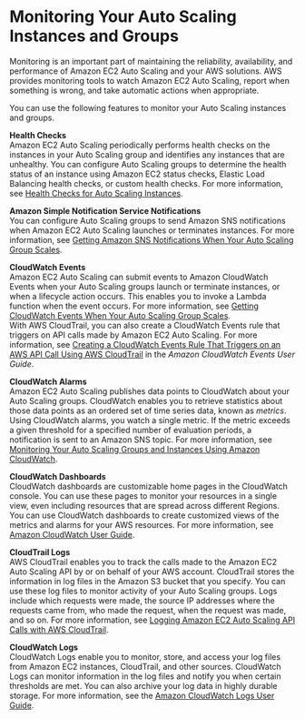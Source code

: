 # Monitoring Your Auto Scaling Instances and Groups<a name="as-monitoring-features"></a>

Monitoring is an important part of maintaining the reliability, availability, and performance of Amazon EC2 Auto Scaling and your AWS solutions\. AWS provides monitoring tools to watch Amazon EC2 Auto Scaling, report when something is wrong, and take automatic actions when appropriate\.

You can use the following features to monitor your Auto Scaling instances and groups\.

**Health Checks**  
Amazon EC2 Auto Scaling periodically performs health checks on the instances in your Auto Scaling group and identifies any instances that are unhealthy\. You can configure Auto Scaling groups to determine the health status of an instance using Amazon EC2 status checks, Elastic Load Balancing health checks, or custom health checks\. For more information, see [Health Checks for Auto Scaling Instances](healthcheck.md)\.

**Amazon Simple Notification Service Notifications**  
You can configure Auto Scaling groups to send Amazon SNS notifications when Amazon EC2 Auto Scaling launches or terminates instances\. For more information, see [Getting Amazon SNS Notifications When Your Auto Scaling Group Scales](ASGettingNotifications.md)\.

**CloudWatch Events**  
Amazon EC2 Auto Scaling can submit events to Amazon CloudWatch Events when your Auto Scaling groups launch or terminate instances, or when a lifecycle action occurs\. This enables you to invoke a Lambda function when the event occurs\. For more information, see [Getting CloudWatch Events When Your Auto Scaling Group Scales](cloud-watch-events.md)\.  
With AWS CloudTrail, you can also create a CloudWatch Events rule that triggers on API calls made by Amazon EC2 Auto Scaling\. For more information, see [Creating a CloudWatch Events Rule That Triggers on an AWS API Call Using AWS CloudTrail](https://docs.aws.amazon.com/AmazonCloudWatch/latest/events/Create-CloudWatch-Events-CloudTrail-Rule.html) in the *Amazon CloudWatch Events User Guide*\. 

**CloudWatch Alarms**  
Amazon EC2 Auto Scaling publishes data points to CloudWatch about your Auto Scaling groups\. CloudWatch enables you to retrieve statistics about those data points as an ordered set of time series data, known as *metrics*\. Using CloudWatch alarms, you watch a single metric\. If the metric exceeds a given threshold for a specified number of evaluation periods, a notification is sent to an Amazon SNS topic\. For more information, see [Monitoring Your Auto Scaling Groups and Instances Using Amazon CloudWatch](as-instance-monitoring.md)\.

**CloudWatch Dashboards**  
CloudWatch dashboards are customizable home pages in the CloudWatch console\. You can use these pages to monitor your resources in a single view, even including resources that are spread across different Regions\. You can use CloudWatch dashboards to create customized views of the metrics and alarms for your AWS resources\. For more information, see [Amazon CloudWatch User Guide](https://docs.aws.amazon.com/AmazonCloudWatch/latest/DeveloperGuide/)\.

**CloudTrail Logs**  
AWS CloudTrail enables you to track the calls made to the Amazon EC2 Auto Scaling API by or on behalf of your AWS account\. CloudTrail stores the information in log files in the Amazon S3 bucket that you specify\. You can use these log files to monitor activity of your Auto Scaling groups\. Logs include which requests were made, the source IP addresses where the requests came from, who made the request, when the request was made, and so on\. For more information, see [Logging Amazon EC2 Auto Scaling API Calls with AWS CloudTrail](logging-using-cloudtrail.md)\.

**CloudWatch Logs**  
CloudWatch Logs enable you to monitor, store, and access your log files from Amazon EC2 instances, CloudTrail, and other sources\. CloudWatch Logs can monitor information in the log files and notify you when certain thresholds are met\. You can also archive your log data in highly durable storage\. For more information, see the [Amazon CloudWatch Logs User Guide](https://docs.aws.amazon.com/AmazonCloudWatch/latest/logs/)\.